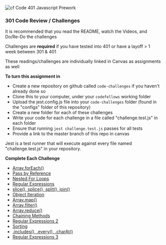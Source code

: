 ![cf](http://i.imgur.com/7v5ASc8.png) Code 401 Javascript Prework

### 301 Code Review / Challenges

It is recommended that you read the README, watch the Videos, and Do/Re-Do the challenges

Challenges are **required** if you have tested into 401 or have a layoff > 1 week between 301 & 401

These readings/challenges are individually linked in Canvas as assignments as well

**To turn this assignment in**

- Create a new repository on github called `code-challenges` if you haven't already done so
- Clone this to your computer, under your `codefellows` working folder
- Upload the  jest.config.js file into your `code-challenges` folder (found in the "configs" folder of this repository)
- Create a new folder for each of these challenges
- Write your code for each challenge in a file called "challenge.test.js" in each folder
- Ensure that running `jest challenge.test.js` passes for all tests
- Provide a link to the master branch of this repo in canvas

Jest is a test runner that will execute against every file named "challenge.test.js" in your repository.

**Complete Each Challenge**

- [Array.forEach()](https://codefellows.github.io/code-301-guide/curriculum/01-smacss-media-queries/challenges/ASSIGNMENT)
- [Pass by Reference](https://codefellows.github.io/code-301-guide/curriculum/02-jquery-selectors-events/challenges/ASSIGNMENT)
- [Nested For Loops](https://codefellows.github.io/code-301-guide/curriculum/12-components-forms/challenges/ASSIGNMENT)
- [Regular Expressions](https://codefellows.github.io/code-301-guide/curriculum/04-RWD-RegEx/challenges/ASSIGNMENT)
- [slice(), splice(), split(), join()](https://codefellows.github.io/code-301-guide/curriculum/05-deployment/challenges/ASSIGNMENT)
- [Object Iteration](https://codefellows.github.io/code-301-guide/curriculum/06-node-express-apis/challenges/ASSIGNMENT)
- [Array.map()](https://codefellows.github.io/code-301-guide/curriculum/07-apis-continued/challenges/ASSIGNMENT)
- [Array.filter()](https://codefellows.github.io/code-301-guide/curriculum/08-sql-postgres/challenges/ASSIGNMENT)
- [Array.reduce()](https://codefellows.github.io/code-301-guide/curriculum/09-sql-continued/challenges)
- [Chaining Methods](https://codefellows.github.io/code-301-guide/curriculum/10-call-stack/challenges/ASSIGNMENT)
- [Regular Expressions 2](https://codefellows.github.io/code-301-guide/curriculum/11-ejs/challenges/ASSIGNMENT)
- [Sorting](https://codefellows.github.io/code-301-guide/curriculum/03-flexbox-templating/challenges/ASSIGNMENT)
- [.includes(), .every(), .charAt()](https://codefellows.github.io/code-301-guide/curriculum/13-forms/challenges/ASSIGNMENT)
- [Regular Expressions 3](https://codefellows.github.io/code-301-guide/curriculum/14-google-books/challenges/ASSIGNMENT)
